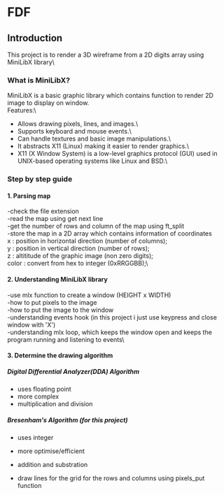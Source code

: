 # FDF
## Introduction

This project is to render a 3D wireframe from a 2D digits array using MiniLibX library\

### What is MiniLibX?

MiniLibX is a basic graphic library which contains function to render 2D image to display on window.\
Features:\
- Allows drawing pixels, lines, and images.\
- Supports keyboard and mouse events.\
- Can handle textures and basic image manipulations.\
- It abstracts X11 (Linux) making it easier to render graphics.\
- X11 (X Window System) is a low-level graphics protocol (GUI) used in UNIX-based operating systems like Linux and BSD.\

### Step by step guide

#### 1. Parsing map
-check the file extension\
-read the map using get next line\
-get the number of rows and column of the map using ft_split\
-store the map in a 2D array which contains information of coordinates\
x : position in horizontal direction (number of columns);\
y : position in vertical direction (number of rows);\
z : altititude of the graphic image (non zero digits);\
color : convert from hex to integer (0xRRGGBB);\

#### 2. Understanding MiniLibX library
-use mlx function to create a window (HEIGHT x WIDTH)\
-how to put pixels to the image\
-how to put the image to the window\
-understanding events hook (in this project i just use keypress and close window with 'X')\
-understanding mlx loop, which keeps the window open and keeps the program running and listening to events\

#### 3. Determine the drawing algorithm
##### Digital Differential Analyzer(DDA) Algorithm
- uses floating point
- more complex
- multiplication and division

##### Bresenham's Algorithm (for this project)
- uses integer
- more optimise/efficient
- addition and substration

- draw lines for the grid for the rows and columns using pixels_put function
